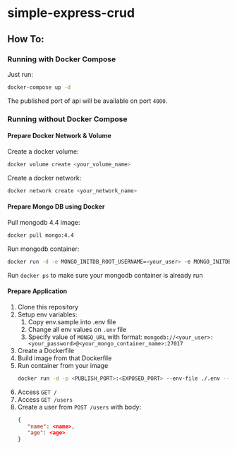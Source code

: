 # simple-express-crud

## How To:

### Running with Docker Compose

Just run:

```bash
docker-compose up -d
```

The published port of api will be available on port `4000`.

### Running without Docker Compose

#### Prepare Docker Network & Volume

Create a docker volume:

```bash
docker volume create <your_volume_name>
```

Create a docker network:

```bash
docker network create <your_network_name>
```

#### Prepare Mongo DB using Docker

Pull mongodb 4.4 image:
```bash
docker pull mongo:4.4
```

Run mongodb container:

```bash
docker run -d -e MONGO_INITDB_ROOT_USERNAME=<your_user> -e MONGO_INITDB_ROOT_PASSWORD=<your_password> --name <your_mongo_container_name> --volume <your_volume_name>:/data/db --network <your_network_name> mongo:4.4
```

Run `docker ps` to make sure your mongodb container is already run


#### Prepare Application

1. Clone this repository
2. Setup env variables:
    1. Copy env.sample into .env file
    2. Change all env values on `.env` file
    3. Specify value of `MONGO_URL` with format: `mongodb://<your_user>:<your_password>@<your_mongo_container_name>:27017`
3. Create a Dockerfile
4. Build image from that Dockerfile
5. Run container from your image
   ```bash
   docker run -d -p <PUBLISH_PORT>:<EXPOSED_PORT> --env-file ./.env --network <your_network_name> <IMAGE_NAME>
   ```
6. Access `GET /`
7. Access `GET /users`
8. Create a user from `POST /users` with body:
   ```json
   {
      "name": <name>,
      "age": <age>
   }
   ```
